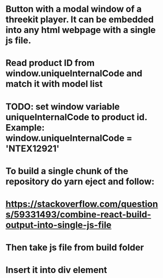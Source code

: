 # Button with a modal window of a threekit player. It can be embedded into any html webpage with a single js file.

# Read product ID from window.uniqueInternalCode and match it with model list

# TODO: set window variable uniqueInternalCode to product id. Example: window.uniqueInternalCode = 'NTEX12921'

# To build a single chunk of the repository do yarn eject and follow:
# https://stackoverflow.com/questions/59331493/combine-react-build-output-into-single-js-file

# Then take js file from build folder

# Insert it into div element